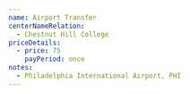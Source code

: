 ```yaml
---
name: Airport Transfer
centerNameRelation:
  - Chestnut Hill College
priceDetails:
  - price: 75
    payPeriod: once
notes:
  - Philadelphia International Airport, PHI
---
```

